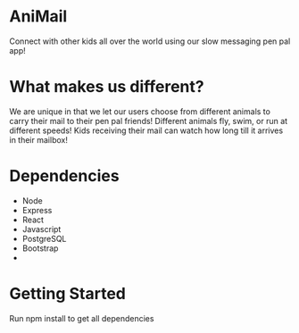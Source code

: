 # AniMail

Connect with other kids all over the world using our slow messaging pen pal app!

# What makes us different?
We are unique in that we let our users choose from different animals to carry their mail to their pen pal friends!  Different animals fly, swim, or run at different speeds!  Kids receiving their mail can watch how long till it arrives in their mailbox!

# Dependencies
  * Node
  * Express
  * React
  * Javascript
  * PostgreSQL
  * Bootstrap
  * 
# Getting Started
Run npm install to get all dependencies
